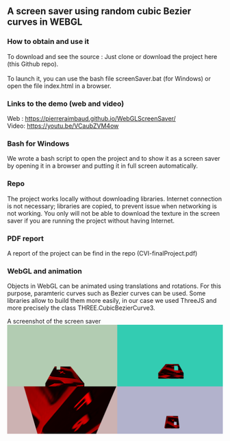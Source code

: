 ## A screen saver using random cubic Bezier curves in WEBGL

### How to obtain and use it
To download and see the source : Just clone or download the project here (this Github repo). </br></br>
To launch it, you can use the bash file screenSaver.bat (for Windows) or open the file index.html in a browser.

### Links to the demo (web and video)
Web : https://pierreraimbaud.github.io/WebGLScreenSaver/ </br>
Video: https://youtu.be/VCaubZVM4ow

### Bash for Windows

We wrote a bash script to open the project and to show it as a screen saver by opening it in a browser and putting it in full screen automatically.

### Repo

The project works locally without downloading libraries. Internet connection is not necessary; libraries are copied, to prevent issue when networking is not working. You only will not be able to download the texture in the screen saver if you are running the project without having Internet.

### PDF report

A report of the project can be find in the repo (CVI-finalProject.pdf)

### WebGL and animation

Objects in WebGL can be animated using translations and rotations. For this purpose, paramteric curves such as Bezier curves can be used. Some libraries allow to build them more easily, in our case we used ThreeJS and more precisely the class THREE.CubicBezierCurve3.

A screenshot of the screen saver
<img src="/screeSaver.jpg" alt="screenSaver"><br/>
